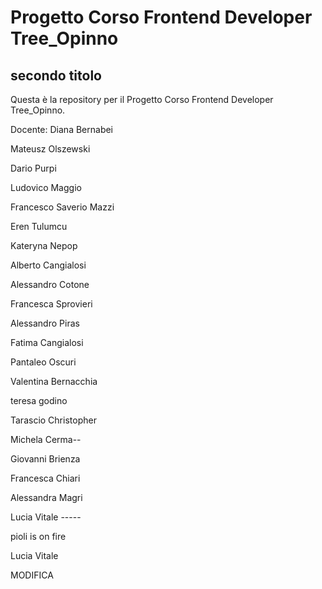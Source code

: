 # Progetto Corso Frontend Developer Tree_Opinno

## secondo titolo

Questa è la repository per il Progetto Corso Frontend Developer Tree_Opinno.

Docente: Diana Bernabei

Mateusz Olszewski

Dario Purpi

Ludovico Maggio

Francesco Saverio Mazzi

Eren Tulumcu

Kateryna Nepop

Alberto Cangialosi

Alessandro Cotone

Francesca Sprovieri

Alessandro Piras

Fatima Cangialosi

Pantaleo Oscuri

Valentina Bernacchia

teresa godino

Tarascio Christopher

Michela Cerma--

Giovanni Brienza

Francesca Chiari

Alessandra Magri

Lucia Vitale -----

pioli is on fire

Lucia Vitale

MODIFICA